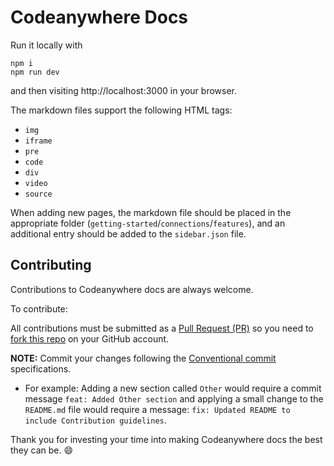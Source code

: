 # Codeanywhere Docs

Run it locally with

```
npm i
npm run dev
```

and then visiting http://localhost:3000 in your browser.

The markdown files support the following HTML tags:

- `img`
- `iframe`
- `pre`
- `code`
- `div`
- `video`
- `source`

When adding new pages, the markdown file should be placed in the appropriate folder (`getting-started`/`connections`/`features`), and an additional entry should be added to the `sidebar.json` file.

## Contributing

Contributions to Codeanywhere docs are always welcome.

To contribute: 

All contributions must be submitted as a [Pull Request (PR)](https://docs.github.com/en/github/collaborating-with-pull-requests/proposing-changes-to-your-work-with-pull-requests/about-pull-requests) so you need to [fork this repo](https://docs.github.com/en/get-started/quickstart/fork-a-repo) on your GitHub account.

**NOTE:** Commit your changes following the [Conventional commit](https://www.conventionalcommits.org/en/v1.0.0/) specifications.
  - For example: Adding a new section called `Other` would require a commit message `feat: Added Other section` and applying a small change to the `README.md` file would require a message: `fix: Updated README to include Contribution guidelines`.

Thank you for investing your time into making Codeanywhere docs the best they can be. 😄
